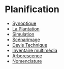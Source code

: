 # Planification

<!-- generateSubNav -->
* [Synoptique](/contenus/3_planification/10_synoptique/)
* [La Plantation](/contenus/3_planification/20_plantation/)
* [Simulation ](/contenus/3_planification/30_simulation/)
* [Scénarimage](/contenus/3_planification/40_scenarimage/)
* [Devis Technique](/contenus/3_planification/50_devis_technique/)
* [Inventaire multimédia](/contenus/3_planification/60_inventaire_multimedia/)
* [Arborescence](/contenus/3_planification/61_arborescence/)
* [Nomenclature](/contenus/3_planification/62_nomenclature/)
<!-- generateSubNavEnd -->
